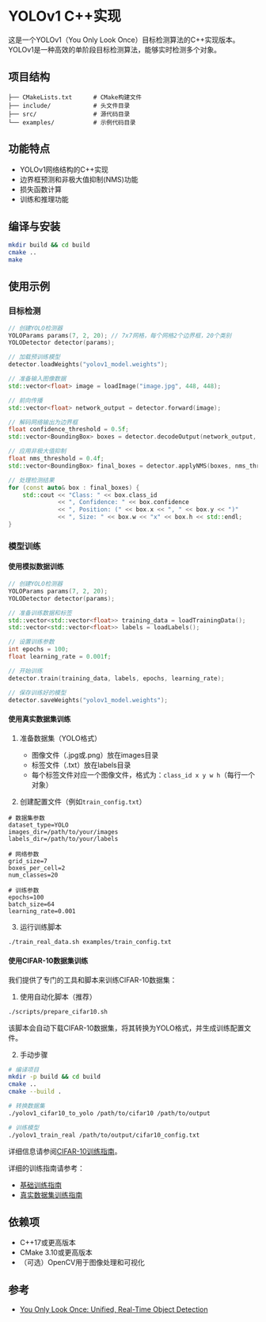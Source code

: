 # YOLOv1 C++实现

这是一个YOLOv1（You Only Look Once）目标检测算法的C++实现版本。YOLOv1是一种高效的单阶段目标检测算法，能够实时检测多个对象。

## 项目结构

```
├── CMakeLists.txt      # CMake构建文件
├── include/            # 头文件目录
├── src/                # 源代码目录
└── examples/           # 示例代码目录
```

## 功能特点

- YOLOv1网络结构的C++实现
- 边界框预测和非极大值抑制(NMS)功能
- 损失函数计算
- 训练和推理功能

## 编译与安装

```bash
mkdir build && cd build
cmake ..
make
```

## 使用示例

### 目标检测

```cpp
// 创建YOLO检测器
YOLOParams params(7, 2, 20); // 7x7网格，每个网格2个边界框，20个类别
YOLODetector detector(params);

// 加载预训练模型
detector.loadWeights("yolov1_model.weights");

// 准备输入图像数据
std::vector<float> image = loadImage("image.jpg", 448, 448);

// 前向传播
std::vector<float> network_output = detector.forward(image);

// 解码网络输出为边界框
float confidence_threshold = 0.5f;
std::vector<BoundingBox> boxes = detector.decodeOutput(network_output, confidence_threshold);

// 应用非极大值抑制
float nms_threshold = 0.4f;
std::vector<BoundingBox> final_boxes = detector.applyNMS(boxes, nms_threshold);

// 处理检测结果
for (const auto& box : final_boxes) {
    std::cout << "Class: " << box.class_id 
              << ", Confidence: " << box.confidence 
              << ", Position: (" << box.x << ", " << box.y << ")"
              << ", Size: " << box.w << "x" << box.h << std::endl;
}
```

### 模型训练

#### 使用模拟数据训练

```cpp
// 创建YOLO检测器
YOLOParams params(7, 2, 20);
YOLODetector detector(params);

// 准备训练数据和标签
std::vector<std::vector<float>> training_data = loadTrainingData();
std::vector<std::vector<float>> labels = loadLabels();

// 设置训练参数
int epochs = 100;
float learning_rate = 0.001f;

// 开始训练
detector.train(training_data, labels, epochs, learning_rate);

// 保存训练好的模型
detector.saveWeights("yolov1_model.weights");
```

#### 使用真实数据集训练

1. 准备数据集（YOLO格式）
   - 图像文件（.jpg或.png）放在images目录
   - 标签文件（.txt）放在labels目录
   - 每个标签文件对应一个图像文件，格式为：`class_id x y w h`（每行一个对象）

2. 创建配置文件（例如`train_config.txt`）

```
# 数据集参数
dataset_type=YOLO
images_dir=/path/to/your/images
labels_dir=/path/to/your/labels

# 网络参数
grid_size=7
boxes_per_cell=2
num_classes=20

# 训练参数
epochs=100
batch_size=64
learning_rate=0.001
```

3. 运行训练脚本

```bash
./train_real_data.sh examples/train_config.txt
```

#### 使用CIFAR-10数据集训练

我们提供了专门的工具和脚本来训练CIFAR-10数据集：

1. 使用自动化脚本（推荐）

```bash
./scripts/prepare_cifar10.sh
```

该脚本会自动下载CIFAR-10数据集，将其转换为YOLO格式，并生成训练配置文件。

2. 手动步骤

```bash
# 编译项目
mkdir -p build && cd build
cmake ..
cmake --build .

# 转换数据集
./yolov1_cifar10_to_yolo /path/to/cifar10 /path/to/output

# 训练模型
./yolov1_train_real /path/to/output/cifar10_config.txt
```

详细信息请参阅[CIFAR-10训练指南](docs/cifar10_training_guide.md)。

详细的训练指南请参考：
- [基础训练指南](docs/training_guide.md)
- [真实数据集训练指南](docs/real_dataset_training.md)

## 依赖项

- C++17或更高版本
- CMake 3.10或更高版本
- （可选）OpenCV用于图像处理和可视化

## 参考

- [You Only Look Once: Unified, Real-Time Object Detection](https://arxiv.org/abs/1506.02640)